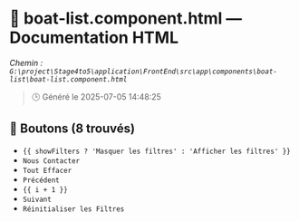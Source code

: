 # 📄 boat-list.component.html — Documentation HTML
*Chemin : `G:\project\Stage4to5\application\FrontEnd\src\app\components\boat-list\boat-list.component.html`*

> 🕒 Généré le 2025-07-05 14:48:25

## 🔘 Boutons (8 trouvés)
- `{{ showFilters ? 'Masquer les filtres' : 'Afficher les filtres' }}`
- `Nous Contacter`
- `Tout Effacer`
- `Précédent`
- `{{ i + 1 }}`
- `Suivant`
- `Réinitialiser les Filtres`

